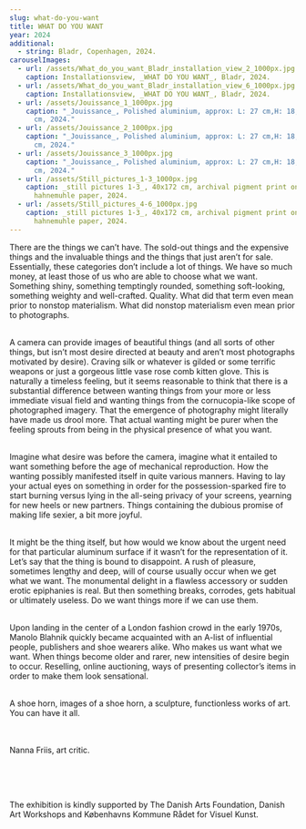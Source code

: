 ```yaml
---
slug: what-do-you-want
title: WHAT DO YOU WANT
year: 2024
additional:
  - string: Bladr, Copenhagen, 2024.
carouselImages:
  - url: /assets/What_do_you_want_Bladr_installation_view_2_1000px.jpg
    caption: Installationsview, _WHAT DO YOU WANT_, Bladr, 2024.
  - url: /assets/What_do_you_want_Bladr_installation_view_6_1000px.jpg
    caption: Installationsview, _WHAT DO YOU WANT_, Bladr, 2024.
  - url: /assets/Jouissance_1_1000px.jpg
    caption: "_Jouissance_, Polished aluminium, approx: L: 27 cm,H: 18,5 cm, D: 4
      cm, 2024."
  - url: /assets/Jouissance_2_1000px.jpg
    caption: "_Jouissance_, Polished aluminium, approx: L: 27 cm,H: 18,5 cm, D: 4
      cm, 2024."
  - url: /assets/Jouissance_3_1000px.jpg
    caption: "_Jouissance_, Polished aluminium, approx: L: 27 cm,H: 18,5 cm, D: 4
      cm, 2024."
  - url: /assets/Still_pictures_1-3_1000px.jpg
    caption: _still pictures 1-3_, 40x172 cm, archival pigment print on baryta
      hahnemuhle paper, 2024.
  - url: /assets/Still_pictures_4-6_1000px.jpg
    caption: _still pictures 1-3_, 40x172 cm, archival pigment print on baryta
      hahnemuhle paper, 2024.
---
```

<p>There are the things we can’t have. The sold-out things and the expensive things and the invaluable things and the things that just aren’t for sale. Essentially, these categories don’t include a lot of things. We have so much money, at least those of us who are able to choose what we want. Something shiny, something temptingly rounded, something soft-looking, something weighty and well-crafted. Quality. What did that term even mean prior to nonstop materialism. What did nonstop materialism even mean prior to photographs.</p><p><br>A camera can provide images of beautiful things (and all sorts of other things, but isn’t most desire directed at beauty and aren’t most photographs motivated by desire). Craving silk or whatever is gilded or some terrific weapons or just a gorgeous little vase rose comb kitten glove. This is naturally a timeless feeling, but it seems reasonable to think that there is a substantial difference between wanting things from your more or less immediate visual field and wanting things from the cornucopia-like scope of photographed imagery. That the emergence of photography might literally have made us drool more. That actual wanting might be purer when the feeling sprouts from being in the physical presence of what you want.</p><p><br>Imagine what desire was before the camera, imagine what it entailed to want something before the age of mechanical reproduction. How the wanting possibly manifested itself in quite various manners. Having to lay your actual eyes on something in order for the possession-sparked fire to start burning versus lying in the all-seing privacy of your screens, yearning for new heels or new partners. Things containing the dubious promise of making life sexier, a bit more joyful.&nbsp;</p><p><br>It might be the thing itself, but how would we know about the urgent need for that particular aluminum surface if it wasn’t for the representation of it. Let’s say that the thing is bound to disappoint. A rush of pleasure, sometimes lengthy and deep, will of course usually occur when we get what we want. The monumental delight in a flawless accessory or sudden erotic epiphanies is real. But then something breaks, corrodes, gets habitual or ultimately useless. Do we want things more if we can use them.&nbsp;</p><p><br>Upon landing in the center of a London fashion crowd in the early 1970s, Manolo Blahnik quickly became acquainted with an A-list of influential people, publishers and shoe wearers alike. Who makes us want what we want. When things become older and rarer, new intensities of desire begin to occur. Reselling, online auctioning, ways of presenting collector’s items in order to make them look sensational.&nbsp;</p><p><br>A shoe horn, images of a shoe horn, a sculpture, functionless works of art. You can have it all.</p><p><br><br>Nanna Friis, art critic.</p><p><br><br></p><p><br>The exhibition is kindly supported by The Danish Arts Foundation, Danish Art Workshops and Københavns Kommune Rådet for Visuel Kunst.</p>